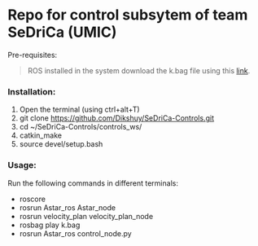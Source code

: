 # Repo for control subsytem of team SeDriCa (UMIC)

Pre-requisites: 
> ROS installed in the system
> download the k.bag file using this [link](https://drive.google.com/drive/u/1/folders/1CddKUEha1fm97YP0JH-WBm0rT8SY2SPO).

### Installation:

1. Open the terminal (using ctrl+alt+T)
2. git clone https://github.com/Dikshuy/SeDriCa-Controls.git
3. cd ~/SeDriCa-Controls/controls_ws/
4. catkin_make
5. source devel/setup.bash

### Usage:

Run the following commands in different terminals:
* roscore
* rosrun Astar_ros Astar_node
* rosrun velocity_plan velocity_plan_node
* rosbag play k.bag
* rosrun Astar_ros control_node.py